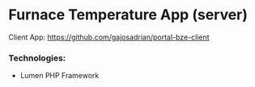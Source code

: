 # Furnace Temperature App (server)

Client App: https://github.com/gajosadrian/portal-bze-client

### Technologies:

- Lumen PHP Framework
